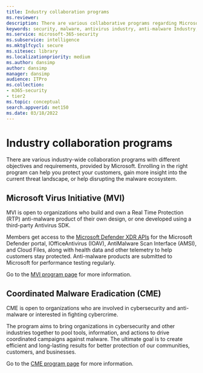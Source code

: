 ```yaml
---
title: Industry collaboration programs
ms.reviewer: 
description: There are various collaborative programs regarding Microsoft industry-wide anti-malware - Microsoft Virus Initiative (MVI), and Coordinated Malware Eradication (CME)
keywords: security, malware, antivirus industry, anti-malware Industry, collaboration programs, alliances, Microsoft Virus Initiative, Coordinated Malware Eradication, WDSI, MMPC, Microsoft Malware Protection Center, partnerships
ms.service: microsoft-365-security
ms.subservice: intelligence
ms.mktglfcycl: secure
ms.sitesec: library
ms.localizationpriority: medium
ms.author: dansimp
author: dansimp
manager: dansimp
audience: ITPro
ms.collection: 
- m365-security
- tier2
ms.topic: conceptual
search.appverid: met150
ms.date: 03/18/2022
---
```


# Industry collaboration programs

There are various industry-wide collaboration programs with different objectives and requirements, provided by Microsoft. Enrolling in the right program can help you protect your customers, gain more insight into the current threat landscape, or help disrupting the malware ecosystem.

## Microsoft Virus Initiative (MVI)

MVI is open to organizations who build and own a Real Time Protection (RTP) anti-malware product of their own design, or one developed using a third-party Antivirus SDK.

Members get access to the [Microsoft Defender XDR APIs](../defender/api-overview.md) for the Microsoft Defender portal, IOfficeAntivirus (IOAV), AntiMalware Scan Interface (AMSI), and Cloud Files, along with health data and other telemetry to help customers stay protected. Anti-malware products are submitted to Microsoft for performance testing regularly.

Go to the [MVI program page](virus-initiative-criteria.md) for more information.

## Coordinated Malware Eradication (CME)

CME is open to organizations who are involved in cybersecurity and anti-malware or interested in fighting cybercrime.

The program aims to bring organizations in cybersecurity and other industries together to pool tools, information, and actions to drive coordinated campaigns against malware. The ultimate goal is to create efficient and long-lasting results for better protection of our communities, customers, and businesses.

Go to the [CME program page](coordinated-malware-eradication.md) for more information.
